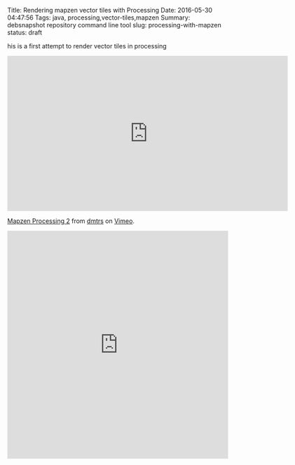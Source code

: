 Title: Rendering mapzen vector tiles with Processing
Date: 2016-05-30 04:47:56
Tags: java, processing,vector-tiles,mapzen
Summary: debsnapshot repository command line tool
slug: processing-with-mapzen
status: draft


his is a first attempt to render vector tiles in processing


<iframe src="https://player.vimeo.com/video/163978101" width="640" height="354" frameborder="0" webkitallowfullscreen mozallowfullscreen allowfullscreen></iframe>
<p><a href="https://vimeo.com/163978101">Mapzen Processing 2</a> from <a href="https://vimeo.com/user50741619">dmtrs</a> on <a href="https://vimeo.com">Vimeo</a>.</p>

<iframe width="100%" height="520" frameborder="0" src="https://dmtrs.cartodb.com/viz/65c93cb8-298e-11e6-8d9f-0e787de82d45/embed_map" allowfullscreen webkitallowfullscreen mozallowfullscreen oallowfullscreen msallowfullscreen></iframe>
